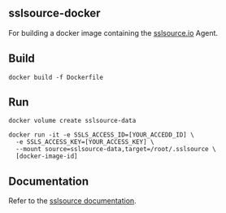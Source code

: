 sslsource-docker
--

For building a docker image containing the [sslsource.io](https://sslsource.io) Agent.

Build
---
```shell
docker build -f Dockerfile
```

Run
---
```shell
docker volume create sslsource-data

docker run -it -e SSLS_ACCESS_ID=[YOUR_ACCEDD_ID] \
  -e SSLS_ACCESS_KEY=[YOUR_ACCESS_KEY] \
  --mount source=sslsource-data,target=/root/.sslsource \
  [docker-image-id]
```

Documentation
--
Refer to the [sslsource documentation](https://sslsource.io/docs).